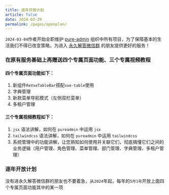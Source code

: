 ```yaml
---
title: 逐年开放计划
article: false
date: 2024-03-29
permalink: /pages/openplan/
---
```


`2024-03-04`作者开始全职维护 [pure-admin](https://github.com/pure-admin) 组织中所有项目，为了保障基本的生活我们不得已改变策略，为进入 [永久解答微信群](https://pure-admin.github.io/pure-admin-doc/pages/service/#%E6%B0%B8%E4%B9%85%E8%A7%A3%E7%AD%94%E5%BE%AE%E4%BF%A1%E7%BE%A4) 的朋友提供更好的服务！

### 在原有服务基础上再赠送四个专属页面功能、三个专属视频教程

#### 四个专属页面功能如下：

1. 新组件`ReVxeTableBar`搭配`vxe-table`使用
2. 字典管理
3. 新款菜单导航模式（左侧双栏菜单）
4. 多租户管理

#### 三个专属视频教程如下：

1. `jsx` 语法讲解，如何在 `pureadmin` 中运用 `jsx`
2. `tailwindcss` 语法讲解，如何在 `pureadmin` 中运用 `tailwindcss`
3. 系统管理中的功能讲解，让您熟知如何使用并关联它们，彻底搞懂它们之间的业务逻辑（用户管理、角色管理、菜单管理、部门管理、字典管理、多租户管理）

### 逐年开放计划

没有进永久解答微信群的朋友也不要着急，从`2024`年起，每年的`5月1号`开放上面四个专属页面功能其中的某一项
